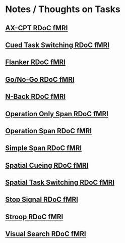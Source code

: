 # Notes / Thoughts on Tasks

## [AX-CPT RDoC fMRI](../ax_cpt_rdoc__fmri)

## [Cued Task Switching RDoC fMRI](../cued_task_switching_rdoc__fmri)

## [Flanker RDoC fMRI](../flanker_rdoc__fmri)

## [Go/No-Go RDoC fMRI](../go_nogo_rdoc__fmri)

## [N-Back RDoC fMRI](../n_back_rdoc__fmri)

## [Operation Only Span RDoC fMRI](../operation_only_span_rdoc__fmri)

## [Operation Span RDoC fMRI](../operation_span_rdoc__fmri)

## [Simple Span RDoC fMRI](../simple_span_rdoc__fmri)

## [Spatial Cueing RDoC fMRI](../spatial_cueing_rdoc__fmri)

## [Spatial Task Switching RDoC fMRI](../spatial_task_switching_rdoc__fmri)

## [Stop Signal RDoC fMRI](../stop_signal_rdoc__fmri)

## [Stroop RDoC fMRI](../stroop_rdoc__fmri)

## [Visual Search RDoC fMRI](../visual_search_rdoc__fmri)
